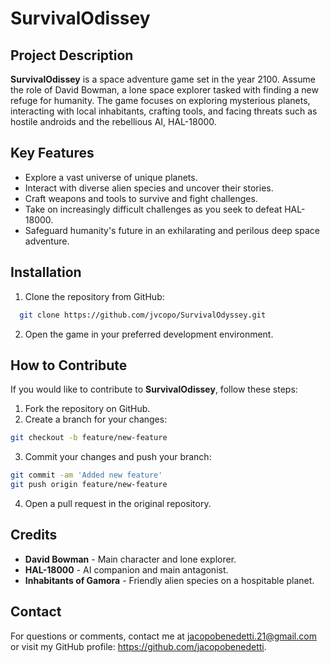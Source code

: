 # SurvivalOdissey

## Project Description

**SurvivalOdissey** is a space adventure game set in the year 2100. Assume the role of David Bowman, a lone space explorer tasked with finding a new refuge for humanity. The game focuses on exploring mysterious planets, interacting with local inhabitants, crafting tools, and facing threats such as hostile androids and the rebellious AI, HAL-18000.


## Key Features

- Explore a vast universe of unique planets.
- Interact with diverse alien species and uncover their stories.
- Craft weapons and tools to survive and fight challenges.
- Take on increasingly difficult challenges as you seek to defeat HAL-18000.
- Safeguard humanity's future in an exhilarating and perilous deep space adventure.

## Installation

1. Clone the repository from GitHub:

```bash
  git clone https://github.com/jvcopo/SurvivalOdyssey.git
```


2. Open the game in your preferred development environment.

## How to Contribute

If you would like to contribute to **SurvivalOdissey**, follow these steps:

1. Fork the repository on GitHub.
2. Create a branch for your changes:

```bash
git checkout -b feature/new-feature
```

3. Commit your changes and push your branch:

```bash
git commit -am 'Added new feature'
git push origin feature/new-feature
```


4. Open a pull request in the original repository.

## Credits

- **David Bowman** - Main character and lone explorer.
- **HAL-18000** - AI companion and main antagonist.
- **Inhabitants of Gamora** - Friendly alien species on a hospitable planet.

## Contact

For questions or comments, contact me at jacopobenedetti.21@gmail.com or visit my GitHub profile: https://github.com/jacopobenedetti.



